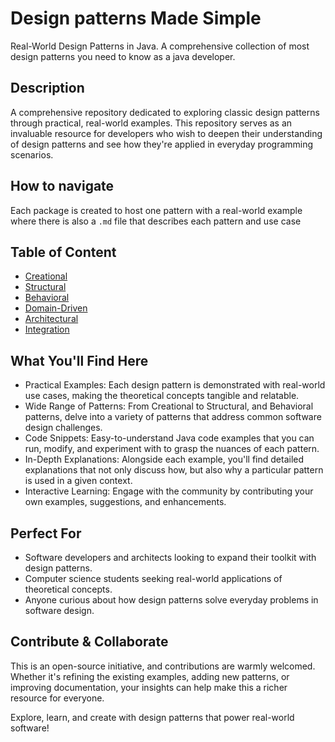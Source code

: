 # Design patterns Made Simple
Real-World Design Patterns in Java. A comprehensive collection of most design patterns you need to know as a java developer.

## Description
A comprehensive repository dedicated to exploring classic design patterns through practical, real-world examples. This repository serves as an invaluable resource for developers who wish to deepen their understanding of design patterns and see how they're applied in everyday programming scenarios.

## How to navigate
Each package is created to host one pattern with a real-world example where there is also a `.md` file that describes each pattern and use case

## Table of Content
- [Creational](src/main/java/com/sanie/creational)
- [Structural](src/main/java/com/sanie/structural)
- [Behavioral](src/main/java/com/sanie/behavioral)
- [Domain-Driven](src/main/java/com/sanie/driven)
- [Architectural](src/main/java/com/sanie/architictural)
- [Integration](src/main/java/com/sanie/Integration)


## What You'll Find Here

- Practical Examples: Each design pattern is demonstrated with real-world use cases, making the theoretical concepts tangible and relatable.
- Wide Range of Patterns: From Creational to Structural, and Behavioral patterns, delve into a variety of patterns that address common software design challenges.
- Code Snippets: Easy-to-understand Java code examples that you can run, modify, and experiment with to grasp the nuances of each pattern.
- In-Depth Explanations: Alongside each example, you'll find detailed explanations that not only discuss how, but also why a particular pattern is used in a given context.
- Interactive Learning: Engage with the community by contributing your own examples, suggestions, and enhancements.


## Perfect For
- Software developers and architects looking to expand their toolkit with design patterns.
- Computer science students seeking real-world applications of theoretical concepts.
- Anyone curious about how design patterns solve everyday problems in software design.

## Contribute & Collaborate
This is an open-source initiative, and contributions are warmly welcomed. Whether it's refining the existing examples, adding new patterns, or improving documentation, your insights can help make this a richer resource for everyone.

Explore, learn, and create with design patterns that power real-world software!
